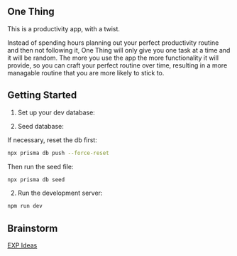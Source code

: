 ## One Thing

This is a productivity app, with a twist.

Instead of spending hours planning out your perfect productivity routine and then not following it,
One Thing will only give you one task at a time and it will be random. The more you use the app the
more functionality it will provide, so you can craft your perfect routine over time, resulting in a
more managable routine that you are more likely to stick to.

## Getting Started

1. Set up your dev database:

2. Seed database:

If necessary, reset the db first:

```bash
npx prisma db push --force-reset
```

Then run the seed file:

```bash
npx prisma db seed
```

2. Run the development server:

```bash
npm run dev
```

## Brainstorm

[EXP Ideas](/docs/exp-roadmap.md)